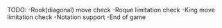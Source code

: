 
TODO:
-Rook(diagonal) move check
-Roque limitation check
-King move limitation check
-Notation support
-End of game

